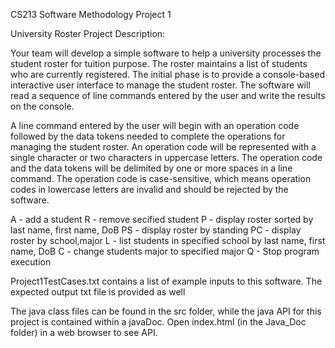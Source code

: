 CS213 Software Methodology Project 1

University Roster Project Description:

Your team will develop a simple software to help a university processes the student roster for tuition purpose. The
roster maintains a list of students who are currently registered. The initial phase is to provide a console-based
interactive user interface to manage the student roster. The software will read a sequence of line commands entered
by the user and write the results on the console.

A line command entered by the user will begin with an operation code followed by the data tokens needed to complete
the operations for managing the student roster. An operation code will be represented with a single character or two
characters in uppercase letters. The operation code and the data tokens will be delimited by one or more spaces in a
line command. The operation code is case-sensitive, which means operation codes in lowercase letters are invalid
and should be rejected by the software.

A - add a student
R - remove secified student
P - display roster sorted by last name, first name, DoB
PS - display roster by standing
PC - display roster by school,major
L - list students in specified school by last name, first name, DoB
C - change students major to specified major
Q - Stop program execution

Project1TestCases.txt contains a list of example inputs to this software. The expected output txt file is provided as well

The java class files can be found in the src folder, while the java API for this project is contained within a javaDoc.
Open index.html (in the Java_Doc folder) in a web browser to see API.


